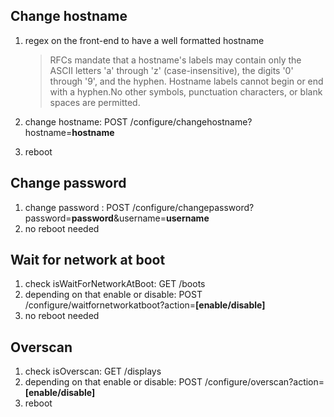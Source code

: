 ## Change hostname
1. regex on the front-end to have a well formatted hostname

    > RFCs mandate that a hostname's labels may contain only the ASCII letters 'a' through 'z' (case-insensitive), the digits '0' through '9', and the hyphen. Hostname labels cannot begin or end with a hyphen.No other symbols, punctuation characters, or blank spaces are permitted.

2. change hostname: POST /configure/changehostname?hostname=**hostname**
3. reboot

## Change password
1. change password : POST /configure/changepassword?password=**password**&username=**username**
2. no reboot needed

## Wait for network at boot
1. check isWaitForNetworkAtBoot: GET /boots
2. depending on that enable or disable: POST /configure/waitfornetworkatboot?action=**[enable/disable]**
3. no reboot needed

## Overscan
1. check isOverscan: GET /displays
2. depending on that enable or disable: POST /configure/overscan?action=**[enable/disable]**
3. reboot